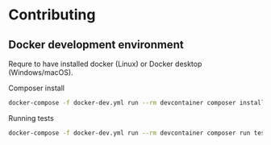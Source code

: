 # Contributing 

## Docker development environment

Requre to have installed docker (Linux) or Docker desktop (Windows/macOS).

Composer install 

```bash
docker-compose -f docker-dev.yml run --rm devcontainer composer install
```

Running tests

```bash
docker-compose -f docker-dev.yml run --rm devcontainer composer run test
```